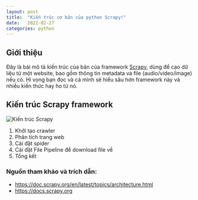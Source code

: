 ```yaml
---
layout: post
title:  "Kiến trúc cơ bản của python Scrapy!"
date:   2022-02-27
categories: python
---
```

## Giới thiệu
Đây là bài mô tả kiến trúc của bản của framework [Scrapy](https://docs.scrapy.org/en/latest/), dùng để cạo dữ liệu từ một website, bao gồm thông tin metadata và file (audio/video/image) nếu có. Hi vọng bạn đọc và cả mình sẽ hiểu sâu hơn framework này và nhiều kiến thức hay ho từ nó.


## Kiến trúc Scrapy framework
![Kiến trúc Scrapy](https://doc.scrapy.org/en/latest/_images/scrapy_architecture_02.png)


1. Khởi tạo crawler
2. Phân tích trang web
3. Cài đặt spider
4. Cài đặt File Pipeline để download file về
5. Tổng kết

### Nguồn tham khảo và trích dẫn:
+ https://doc.scrapy.org/en/latest/topics/architecture.html
+ https://docs.scrapy.org
